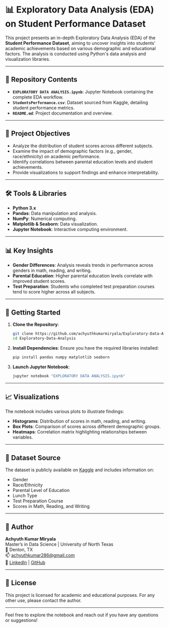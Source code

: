 # 📊 Exploratory Data Analysis (EDA) on Student Performance Dataset

This project presents an in-depth Exploratory Data Analysis (EDA) of the **Student Performance Dataset**, aiming to uncover insights into students' academic achievements based on various demographic and educational factors. The analysis is conducted using Python's data analysis and visualization libraries.

---

## 📁 Repository Contents

- **`EXPLORATORY DATA ANALYSIS.ipynb`**: Jupyter Notebook containing the complete EDA workflow.
- **`StudentsPerformance.csv`**: Dataset sourced from Kaggle, detailing student performance metrics.
- **`README.md`**: Project documentation and overview.

---

## 🧠 Project Objectives

- Analyze the distribution of student scores across different subjects.
- Examine the impact of demographic factors (e.g., gender, race/ethnicity) on academic performance.
- Identify correlations between parental education levels and student achievements.
- Provide visualizations to support findings and enhance interpretability.

---

## 🛠️ Tools & Libraries

- **Python 3.x**
- **Pandas**: Data manipulation and analysis.
- **NumPy**: Numerical computing.
- **Matplotlib & Seaborn**: Data visualization.
- **Jupyter Notebook**: Interactive computing environment.

---

## 📊 Key Insights

- **Gender Differences**: Analysis reveals trends in performance across genders in math, reading, and writing.
- **Parental Education**: Higher parental education levels correlate with improved student scores.
- **Test Preparation**: Students who completed test preparation courses tend to score higher across all subjects.

---

## 🚀 Getting Started

1. **Clone the Repository**:
   ```bash
   git clone https://github.com/achyuthkumarmiryala/Exploratory-Data-Analysis.git
   cd Exploratory-Data-Analysis
   ```

2. **Install Dependencies**:
   Ensure you have the required libraries installed:
   ```bash
   pip install pandas numpy matplotlib seaborn
   ```

3. **Launch Jupyter Notebook**:
   ```bash
   jupyter notebook "EXPLORATORY DATA ANALYSIS.ipynb"
   ```

---

## 📈 Visualizations

The notebook includes various plots to illustrate findings:

- **Histograms**: Distribution of scores in math, reading, and writing.
- **Box Plots**: Comparison of scores across different demographic groups.
- **Heatmaps**: Correlation matrix highlighting relationships between variables.

---

## 📌 Dataset Source

The dataset is publicly available on [Kaggle](https://www.kaggle.com/datasets/spscientist/students-performance-in-exams) and includes information on:

- Gender
- Race/Ethnicity
- Parental Level of Education
- Lunch Type
- Test Preparation Course
- Scores in Math, Reading, and Writing

---

## 👤 Author

**Achyuth Kumar Miryala**  
Master’s in Data Science | University of North Texas  
📍 Denton, TX  
📫 [achyuthkumar286@gmail.com](mailto:achyuthkumar286@gmail.com)  
🔗 [LinkedIn](https://www.linkedin.com/in/achyuthkumarmiryala/) | [GitHub](https://github.com/achyuthkumarmiryala)

---

## 📄 License

This project is licensed for academic and educational purposes. For any other use, please contact the author.

---

Feel free to explore the notebook and reach out if you have any questions or suggestions!
